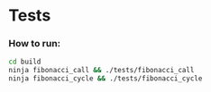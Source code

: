 # Tests

### How to run:

```bash
cd build
ninja fibonacci_call && ./tests/fibonacci_call
ninja fibonacci_cycle && ./tests/fibonacci_cycle
```